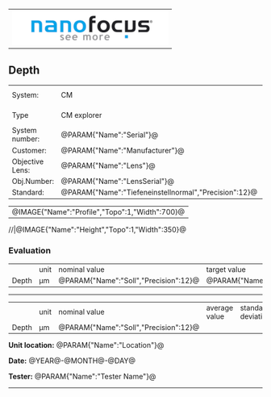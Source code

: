 <!--   EvalAlgoName=grooveA2 -->



||
|-:|
|![](logo.png)|

## Depth



|||||
|-|-|-|-|
|System: |  CM |Calibration instruction:| VDI/VDE 2655 Part 1.2|
|Type|   CM explorer| Certificate number: |@PARAM{"Name":"Serial"}@-@YEAR@@MONTH@@DAY@|
|System number:| @PARAM{"Name":"Serial"}@|||
|Customer:| @PARAM{"Name":"Manufacturer"}@|||
|Objective Lens: |@PARAM{"Name":"Lens"}@|||
|Obj.Number:| @PARAM{"Name":"LensSerial"}@|||
|Standard: |@PARAM{"Name":"Tiefeneinstellnormal","Precision":12}@|||

 


||
|:-:|
|@IMAGE{"Name":"Profile","Topo":1,"Width":700}@|


//|@IMAGE{"Name":"Height","Topo":1,"Width":350}@

 


### Evaluation

|||||||
|-|-|-|-|-|-|
||unit|nominal value|target value| tolerance +/-| status |
|Depth | µm| @PARAM{"Name":"Soll","Precision":12}@|  @PARAM{"Name":"d","Precision":5}@|  @PARAM{"Name":"delta_Tiefe","Precision":5}@| <span id="control"> Ok</span>|
 

--- 

|||||||
|-|-|-|-|-|-|
||unit|nominal value|average value| standard deviation| status |
|Depth | µm| @PARAM{"Name":"Soll","Precision":12}@|  <span id="average"> </span>|  <span id="sigma"> </span>| <span id="control_repeat"> Ok</span>|
 


__Unit location:__ @PARAM{"Name":"Location"}@

__Date:__ @YEAR@-@MONTH@-@DAY@ 

__Tester:__ @PARAM{"Name":"Tester Name"}@

--- 


<div id="sumresults">  </div>

<script src="../../SystemAcceptance.js"> </script>
<script>

var PARAM = @PJSON{"Set":0}@;
 


var value =   @PARAM{"Name":"d","Precision":3}@;
var nominal = @PARAM{"Name":"Soll","Precision":6}@;
var tolerance = @PARAM{"Name":"delta_Tiefe","Precision":5}@; 

var status = checkResult(value, nominal, tolerance);

document.getElementById("control").innerHTML = status;


var key = document.title;


var length = addDataToStorage(PARAM);

  
let table = document.createElement("table");
var row = null;
var head = table.insertRow();
head.insertCell().textContent = "";
head.insertCell().textContent = "";

 
var ak_prev =0.0;
var ak =0.0;
var average =0.0;

var sigma =0.0;
var sigma_prev =0.0;


for(let i = 0; i<length;++i)
{
    
	var data = JSON.parse(sessionStorage.getItem(key+i.toString()));
	
	row = table.insertRow();   
  row.insertCell().textContent =  i.toString();      
  row.insertCell().textContent =  data["d"].value.toPrecision(5);
	
	average += data["d"].value;
    
   if(i >0)
   {
    ak = ak_prev + (data["d"].value - ak_prev)/i;
    
      sigma = sigma_prev +  (data["d"].value - ak_prev)*(data["d"].value - ak);
      sigma_prev = sigma;
      ak_prev = ak;
   }	 
   else
   {
    ak_prev = data["d"].value;
	ak = data["d"].value;
   }
}

// insert row for average into table
 row = table.insertRow();   
 row.insertCell().textContent =  "average";      
 if(length >0 ) 
 {
  row.insertCell().textContent =  ak.toPrecision(5);
 }
 
 
 // insert row for sigma  into table
 row = table.insertRow();   
 row.insertCell().textContent =  "standard deviation";      
 var sig =0.0;
 if(length >0 ) 
 {
  sig = Math.sqrt(sigma/length);
  row.insertCell().textContent =   (Math.sqrt(sigma/length)).toPrecision(5);
 }


document.getElementById("average").innerHTML = ak.toPrecision(5);;
document.getElementById("sigma").innerHTML =sig.toPrecision(5);;


	
// Adding the entire table to the   tag
document.getElementById("sumresults").appendChild(table);


let btn = document.createElement("button");
btn.id ="b1";
btn.innerHTML = "Reset Table";
btn.onclick = function () {
	 
	 
  sessionStorage.setItem(key,-1);
  window.location.reload(true);
};

document.getElementById("sumresults").appendChild(btn);




storeResults(value,nominal,status, "")

 
</script>

 